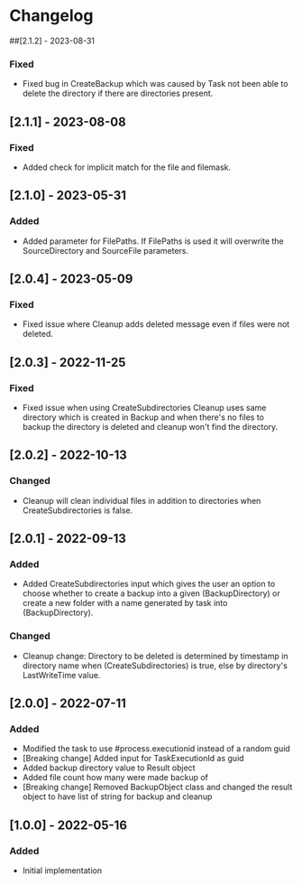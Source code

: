 # Changelog

##[2.1.2] - 2023-08-31
### Fixed
- Fixed bug in CreateBackup which was caused by Task not been able to delete the directory if there are directories present.

## [2.1.1] - 2023-08-08
### Fixed
- Added check for implicit match for the file and filemask.

## [2.1.0] - 2023-05-31
### Added
- Added parameter for FilePaths. If FilePaths is used it will overwrite the SourceDirectory and SourceFile parameters.

## [2.0.4] - 2023-05-09
### Fixed
- Fixed issue where Cleanup adds deleted message even if files were not deleted.

## [2.0.3] - 2022-11-25
### Fixed
- Fixed issue when using CreateSubdirectories Cleanup uses same directory which is created in Backup and when there's no files to backup the directory is deleted and cleanup won't find the directory.

## [2.0.2] - 2022-10-13
### Changed
- Cleanup will clean individual files in addition to directories when CreateSubdirectories is false.

## [2.0.1] - 2022-09-13
### Added
- Added CreateSubdirectories input which gives the user an option to choose whether to create a backup into a given (BackupDirectory) or create a new folder with a name generated by task into (BackupDirectory).
### Changed
- Cleanup change: Directory to be deleted is determined by timestamp in directory name when (CreateSubdirectories) is true, else by directory's LastWriteTime value.

## [2.0.0] - 2022-07-11
### Added
- Modified the task to use #process.executionid instead of a random guid
- [Breaking change] Added input for TaskExecutionId as guid
- Added backup directory value to Result object
- Added file count how many were made backup of
- [Breaking change] Removed BackupObject class and changed the result object to have list of string for backup and cleanup

## [1.0.0] - 2022-05-16
### Added
- Initial implementation